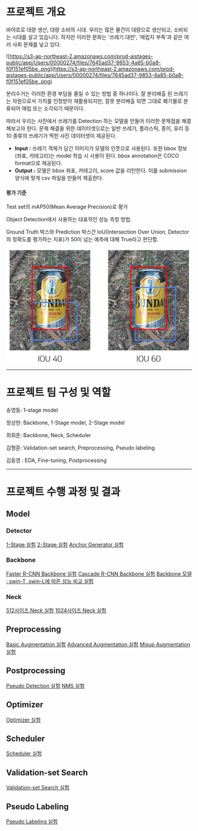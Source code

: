 # 프로젝트 개요

바야흐로 대량 생산, 대량 소비의 시대. 우리는 많은 물건이 대량으로 생산되고, 소비되는 시대를 살고 있습니다. 
하지만 이러한 문화는 '쓰레기 대란', '매립지 부족'과 같은 여러 사회 문제를 낳고 있다.

![https://s3-ap-northeast-2.amazonaws.com/prod-aistages-public/app/Users/00000274/files/7645ad37-9853-4a85-b0a8-f0f151ef05be..png](https://s3-ap-northeast-2.amazonaws.com/prod-aistages-public/app/Users/00000274/files/7645ad37-9853-4a85-b0a8-f0f151ef05be..png)

분리수거는 이러한 환경 부담을 줄일 수 있는 방법 중 하나이다. 
잘 분리배출 된 쓰레기는 자원으로서 가치를 인정받아 재활용되지만, 잘못 분리배출 되면 그대로 폐기물로 분류되어 매립 또는 소각되기 때문이다.

따라서 우리는 사진에서 쓰레기를 Detection 하는 모델을 만들어 이러한 문제점을 해결해보고자 한다. 
문제 해결을 위한 데이터셋으로는 일반 쓰레기, 플라스틱, 종이, 유리 등 10 종류의 쓰레기가 찍힌 사진 데이터셋이 제공된다.

- **Input :** 쓰레기 객체가 담긴 이미지가 모델의 인풋으로 사용된다. 
또한 bbox 정보(좌표, 카테고리)는 model 학습 시 사용이 된다. 
bbox annotation은 COCO format으로 제공된다.
- **Output :** 모델은 bbox 좌표, 카테고리, score 값을 리턴한다. 
이를 submission 양식에 맞게 csv 파일을 만들어 제출한다.

#### 평가 기준

Test set의 mAP50(Mean Average Precision)로 평가

Object Detection에서 사용하는 대표적인 성능 측정 방법.

Ground Truth 박스와 Prediction 박스간 IoU(Intersection Over Union, Detector의 정확도를 평가하는 지표)가 50이 넘는 예측에 대해 True라고 판단함.

![Untitled](images/Untitled.png)
* * *
# 프로젝트 팀 구성 및 역할

송영동: 1-stage model

정상헌: Backbone, 1-Stage model, 2-Stage model

최휘준: Backbone, Neck, Scheduler

김형훈: Validation-set search, Preprocessing, Pseudo labeling

김동영 : EDA, Fine-tuning, Postprocessing
* * *
# 프로젝트 수행 과정 및 결과
## Model
### Detector
[1-Stage 실험](https://github.com/boostcampaitech4lv23cv1/level2_objectdetection_cv-level2-cv-04/tree/master/experiments/Detector/1-Stage#1-stage)
[2-Stage 실험](https://github.com/boostcampaitech4lv23cv1/level2_objectdetection_cv-level2-cv-04/tree/master/experiments/Detector/2-Stage#2-stage)
[Anchor Generator 실험](https://github.com/boostcampaitech4lv23cv1/level2_objectdetection_cv-level2-cv-04/tree/master/experiments/Detector/Anchor_Generator#anchor-generator)
### Backbone
[Faster R-CNN Backbone 실험](https://github.com/boostcampaitech4lv23cv1/level2_objectdetection_cv-level2-cv-04/tree/master/experiments/Backbone#faster-r-cnn-%EC%8B%A4%ED%97%98)
[Cascade R-CNN Backbone 실험](https://github.com/boostcampaitech4lv23cv1/level2_objectdetection_cv-level2-cv-04/tree/master/experiments/Backbone#cascade-r-cnn-backbone-%EC%8B%A4%ED%97%98)
[Backbone 모델 :  swin-T, swin-L에 따른 성능 비교 실험](https://github.com/boostcampaitech4lv23cv1/level2_objectdetection_cv-level2-cv-04/tree/master/experiments/Backbone#backbone-%EB%AA%A8%EB%8D%B8---swin-t-swin-l%EC%97%90-%EB%94%B0%EB%A5%B8-%EC%84%B1%EB%8A%A5-%EB%B9%84%EA%B5%90-%EC%8B%A4%ED%97%98)
### Neck
[512사이즈 Neck 실험](https://github.com/boostcampaitech4lv23cv1/level2_objectdetection_cv-level2-cv-04/tree/master/experiments/Neck#512%EC%82%AC%EC%9D%B4%EC%A6%88-neck%EC%8B%A4%ED%97%98)
[1024사이즈 Neck 실험](https://github.com/boostcampaitech4lv23cv1/level2_objectdetection_cv-level2-cv-04/tree/master/experiments/Neck#1024%EC%82%AC%EC%9D%B4%EC%A6%88-neck-%EC%8B%A4%ED%97%98)

## Preprocessing
[Basic Augmentation 실험](https://github.com/boostcampaitech4lv23cv1/level2_objectdetection_cv-level2-cv-04/tree/master/experiments/Preprocessing#basic-augmentation)
[Advanced Augmentation 실험](https://github.com/boostcampaitech4lv23cv1/level2_objectdetection_cv-level2-cv-04/tree/master/experiments/Preprocessing#advanced-augmentation)
[Mixup Augmentation 실험](https://github.com/boostcampaitech4lv23cv1/level2_objectdetection_cv-level2-cv-04/tree/master/experiments/Preprocessing#mixup-augmentation)

## Postprocessing
[Pseudo Detection 실험](https://github.com/boostcampaitech4lv23cv1/level2_objectdetection_cv-level2-cv-04/tree/master/experiments/Postprocessing#pseudo-detection)
[NMS 실험](https://github.com/boostcampaitech4lv23cv1/level2_objectdetection_cv-level2-cv-04/tree/master/experiments/Postprocessing#nms)

## Optimizer
[Optimizer 실험](https://github.com/boostcampaitech4lv23cv1/level2_objectdetection_cv-level2-cv-04/tree/master/experiments/Optimizer#optimizer)

## Scheduler
[Scheduler 실험](https://github.com/boostcampaitech4lv23cv1/level2_objectdetection_cv-level2-cv-04/tree/master/experiments/Scheduler#scheduler)

## Validation-set Search
[Validation-set Search 실험](https://github.com/boostcampaitech4lv23cv1/level2_objectdetection_cv-level2-cv-04/tree/master/experiments/Validation_Dataset_Search#validation-dataset-search)

## Pseudo Labeling
[Pseudo Labeling 실험](https://github.com/boostcampaitech4lv23cv1/level2_objectdetection_cv-level2-cv-04/tree/master/experiments/Pseudo_Labeling#pseudo-labeling)

